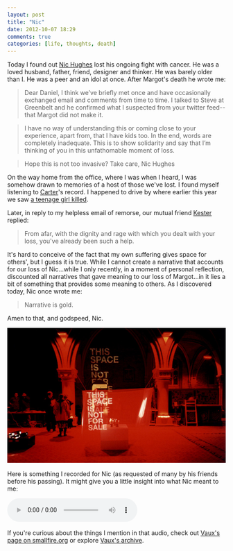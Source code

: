```yaml
---
layout: post
title: "Nic"
date: 2012-10-07 18:29
comments: true
categories: [life, thoughts, death]
---
```


Today I found out [Nic Hughes](http://hauntedgeographies.typepad.com/) lost his ongoing fight with cancer. He was a loved husband, father, friend, designer and thinker. He was barely older than I. He was a peer and an idol at once. After Margot's death he wrote me:

> Dear Daniel,
> I think we’ve briefly met once and have occasionally exchanged email and comments from time to time. I talked to Steve at Greenbelt and he confirmed what I suspected from your twitter feed--that Margot did not make it.

> I have no way of understanding this or coming close to your experience, apart from, that I have kids too. In the end, words are completely inadequate. This is to show solidarity and say that I’m thinking of you in this unfathomable moment of loss.

> Hope this is not too invasive? Take care,
> Nic Hughes

On the way home from the office, where I was when I heard, I was somehow drawn to memories of a host of those we've lost. I found myself listening to [Carter](http://www.carteralbrecht.com/)'s record. I happened to drive by where earlier this year we saw [a teenage girl killed](http://blog.danielsjourney.com/2012/01/01/rapha/).

Later, in reply to my helpless email of remorse, our mutual friend [Kester](http://www.kesterbrewin.com/) replied:

> From afar, with the dignity and rage with which you dealt with your loss, you've already been such a help.

It's hard to conceive of the fact that my own suffering gives space for others', but I guess it is true. While I cannot create a narrative that accounts for our loss of Nic...while I only recently, in a moment of personal reflection, discounted all narratives that gave meaning to our loss of Margot...in it lies a bit of something that provides some meaning to others. As I discovered today, Nic once wrote me:

> Narrative is gold.

Amen to that, and godspeed, Nic.

[![](/images/space.jpg)](http://www.smallfire.org/vaux_gifted.html)

Here is something I recorded for Nic (as requested of many by his friends before his passing). It might give you a little insight into what Nic meant to me:

<audio controls="controls">
  <source src="/files/Nic.mp3" type="audio/mp3">
</audio>

If you're curious about the things I mention in that audio, check out [Vaux's page on smallfire.org](http://www.smallfire.org/vauxpage1.html) or explore [Vaux's archive](http://www.vaux.net/services-archive).